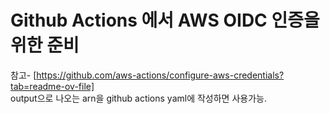 # Github Actions 에서 AWS OIDC 인증을 위한 준비

참고- [https://github.com/aws-actions/configure-aws-credentials?tab=readme-ov-file]   
output으로 나오는 arn을 github actions yaml에 작성하면 사용가능. 